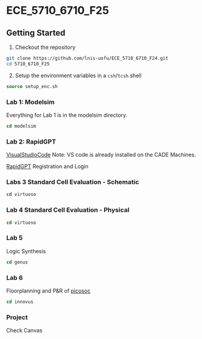 # ECE_5710_6710_F25

## Getting Started

1. Checkout the repository
```sh
git clone https://github.com/lnis-uofu/ECE_5710_6710_F24.git
cd 5710_6710_F25
```
2. Setup the environment variables in a `csh`/`tcsh` shell
```csh
source setup_enc.sh
```
### Lab 1: Modelsim
Everything for Lab 1 is in the modelsim directory.
```csh
cd modelsim
```
### Lab 2: RapidGPT
  [VisualStudioCode](https://code.visualstudio.com/download) Note: VS code is already installed on the CADE Machines.

  [RapidGPT](https://getrapidgpt.rapidsilicon.com/User/SignUp) Registration and Login

### Labs 3 Standard Cell Evaluation - Schematic
  ```csh
cd virtuoso
```
### Lab 4 Standard Cell Evaluation - Physical
  ```csh
cd virtuoso
```

### Lab 5
  Logic Synthesis
  ```csh
cd genus
```

### Lab 6
  Floorplanning and P&R of [picosoc](https://github.com/YosysHQ/picorv32/tree/master)
  ```csh
cd innovus
```
### Project
  Check Canvas
